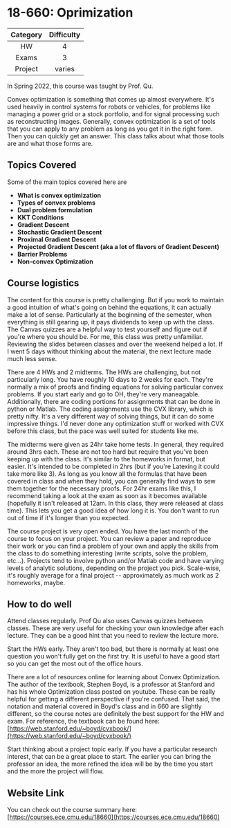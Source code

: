# 18-660: Oprimization

| Category | Difficulty |
|:-:       | :-:        |
| HW       | 4          |
| Exams    | 3          |
| Project  | varies     |

In Spring 2022, this course was taught by Prof. Qu. 

Convex optimization is something that comes up almost everywhere. It's used heavily in control systems for robots or vehicles, for problems like managing a power grid or a stock portfolio, and for signal processing such as reconstructing images. Generally, convex optimization is a set of tools that you can apply to any problem as long as you get it in the right form. Then you can quickly get an answer. This class talks about what those tools are and what those forms are. 

## Topics Covered

Some of the main topics covered here are

- **What is convex optimization**
- **Types of convex problems**
- **Dual problem formulation**
- **KKT Conditions**
- **Gradient Descent**
- **Stochastic Gradient Descent**
- **Proximal Gradient Descent**
- **Projected Gradient Descent (aka a lot of flavors of Gradient Descent)**
- **Barrier Problems**
- **Non-convex Optimization**

## Course logistics

The content for this course is pretty challenging. But if you work to maintain a good intuition of what's going on behind the equations, it can actually make a lot of sense. Particularly at the beginning of the semester, when everything is still gearing up, it pays dividends to keep up with the class. The Canvas quizzes are a helpful way to test yourself and figure out if you're where you should be. For me, this class was pretty unfamiliar. Reviewing the slides between classes and over the weekend helped a lot. If I went 5 days without thinking about the material, the next lecture made much less sense.

There are 4 HWs and 2 midterms. The HWs are challenging, but not particularly long. You have roughly 10 days to 2 weeks for each. They're normally a mix of proofs and finding equations for solving particular convex problems. If you start early and go to OH, they're very maneagable. Additionally, there are coding portions for assignments that can be done in python or Matlab. The coding assignments use the CVX library, which is pretty nifty. It's a very different way of solving things, but it can do some impressive things. I'd never done any optimization stuff or worked with CVX before this class, but the pace was well suited for students like me.

The midterms were given as 24hr take home tests. In general, they required around 3hrs each. These are not too hard but require that you've been keeping up with the class. It's similar to the homeworks in format, but easier. It's intended to be completed in 2hrs (but if you're Latexing it could take more like 3). As long as you know all the formulas that have been covered in class and when they hold, you can generally find ways to sew them together for the necessary proofs. For 24hr exams like this, I recommend taking a look at the exam as soon as it becomes available (hopefully it isn't released at 12am. In this class, they were released at class time). This lets you get a good idea of how long it is. You don't want to run out of time if it's longer than you expected. 

The course project is very open ended. You have the last month of the course to focus on your project. You can review a paper and reproduce their work or you can find a problem of your own and apply the skills from the class to do something interesting (write scripts, solve the problem, etc...). Projects tend to involve python and/or Matlab code and have varying levels of analytic solutions, depending on the project you pick. Scale-wise, it's roughly average for a final project -- approximately as much work as 2 homeworks, maybe.

## How to do well

Attend classes regularly. Prof Qu also uses Canvas quizzes between classes. These are very useful for checking your own knowledge after each lecture. They can be a good hint that you need to review the lecture more.

Start the HWs early. They aren't too bad, but there is normally at least one question you won't fully get on the first try. It is useful to have a good start so you can get the most out of the office hours.

There are a lot of resources online for learning about Convex Optimization. The author of the textbook, Stephen Boyd, is a professor at Stanford and has his whole Optimization class posted on youtube. These can be really helpful for getting a different perspective if you're confused. That said, the notation and material covered  in Boyd's class and in 660 are slightly different, so the course notes are definitely the best support for the HW and exam. For reference, the textbook can be found here:
[https://web.stanford.edu/~boyd/cvxbook/](https://web.stanford.edu/~boyd/cvxbook/)


Start thinking about a project topic early. If you have a particular research interest, that can be a great place to start. The earlier you can bring the professor an idea, the more refined the idea will be by the time you start and the more the project will flow. 

## Website Link

You can check out the course summary here: [https://courses.ece.cmu.edu/18660](https://courses.ece.cmu.edu/18660)
